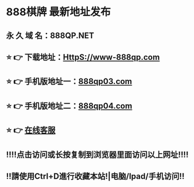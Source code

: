 # 888棋牌 最新地址发布 
## 永 久 域 名：888QP.NET
## ⭐️ 👉 下载地址：<a href="http://www-888qp.com">HttpS://www-888qp.com</a>
## ⭐️ 👉 手机版地址一：<a href="http://www.888qp03.com">888qp03.com</a>
## ⭐️ 👉 手机版地址二：<a href="http://www.888qp04.com">888qp04.com</a>
## ⭐️ 👉  <a href="https://www.888qpkf.com">在线客服</a>
## ‼️‼️点击访问或长按复制到浏览器里面访问以上网址‼️‼️
## ‼️請使用Ctrl+D進行收藏本站!|电脑/Ipad/手机访问‼️
